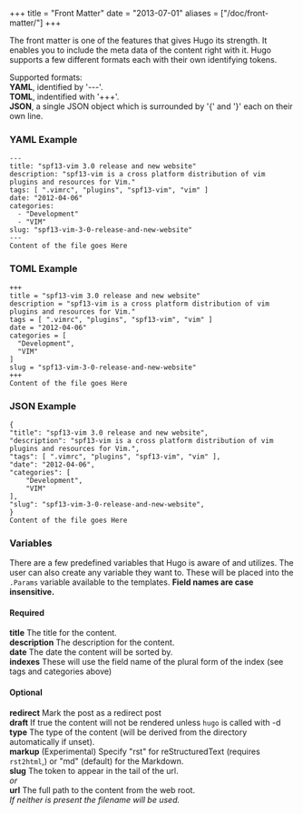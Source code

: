 +++
title = "Front Matter"
date = "2013-07-01"
aliases = ["/doc/front-matter/"]
+++

The front matter is one of the features that gives Hugo its strength. It enables
you to include the meta data of the content right with it. Hugo supports a few
different formats each with their own identifying tokens.

Supported formats: <br>
  **YAML**, identified by '\-\-\-'. <br>
  **TOML**, indentified with '+++'.<br>
  **JSON**, a single JSON object which is surrounded by '{' and '}' each on their own line.

### YAML Example

    ---
    title: "spf13-vim 3.0 release and new website"
    description: "spf13-vim is a cross platform distribution of vim plugins and resources for Vim."
    tags: [ ".vimrc", "plugins", "spf13-vim", "vim" ]
    date: "2012-04-06"
    categories:
      - "Development"
      - "VIM"
    slug: "spf13-vim-3-0-release-and-new-website"
    ---
    Content of the file goes Here

### TOML Example

    +++
    title = "spf13-vim 3.0 release and new website"
    description = "spf13-vim is a cross platform distribution of vim plugins and resources for Vim."
    tags = [ ".vimrc", "plugins", "spf13-vim", "vim" ]
    date = "2012-04-06"
    categories = [
      "Development",
      "VIM"
    ]
    slug = "spf13-vim-3-0-release-and-new-website"
    +++
    Content of the file goes Here

### JSON Example

    {
    "title": "spf13-vim 3.0 release and new website",
    "description": "spf13-vim is a cross platform distribution of vim plugins and resources for Vim.",
    "tags": [ ".vimrc", "plugins", "spf13-vim", "vim" ],
    "date": "2012-04-06",
    "categories": [
        "Development",
        "VIM"
    ],
    "slug": "spf13-vim-3-0-release-and-new-website",
    }
    Content of the file goes Here

### Variables

There are a few predefined variables that Hugo is aware of and utilizes. The user can also create
any variable they want to. These will be placed into the `.Params` variable available to the templates.
**Field names are case insensitive.**

#### Required

**title**  The title for the content. <br>
**description** The description for the content.<br>
**date** The date the content will be sorted by.<br>
**indexes** These will use the field name of the plural form of the index (see tags and categories above)

#### Optional

**redirect** Mark the post as a redirect post<br>
**draft** If true the content will not be rendered unless `hugo` is called with -d<br>
**type** The type of the content (will be derived from the directory automatically if unset).<br>
**markup** (Experimental) Specify "rst" for reStructuredText (requires
           `rst2html`,) or "md" (default) for the Markdown.<br>
**slug** The token to appear in the tail of the url.<br>
  *or*<br>
**url** The full path to the content from the web root.<br>
*If neither is present the filename will be used.*

